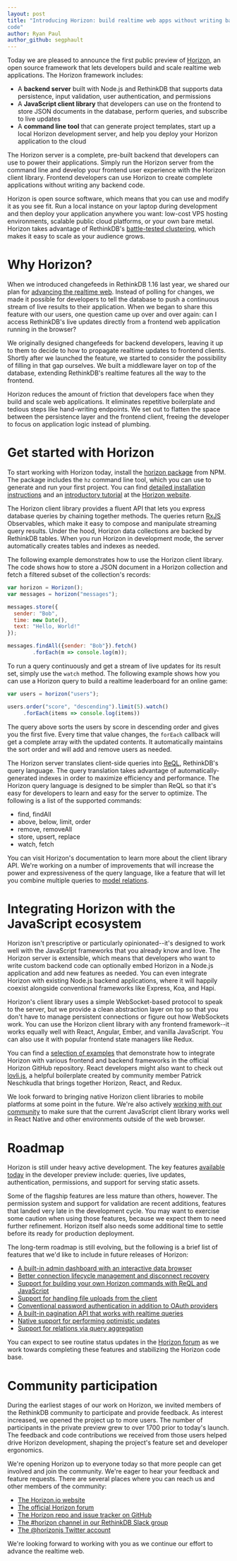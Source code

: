 ```yaml
---
layout: post
title: "Introducing Horizon: build realtime web apps without writing backend 
code"
author: Ryan Paul
author_github: segphault
---
```


Today we are pleased to announce the first public preview of 
[Horizon][horizon.io], an open source framework that lets developers build and 
scale realtime web applications. The Horizon framework includes:

* A **backend server** built with Node.js and RethinkDB that supports data persistence, input validation, user authentication, and permissions
* A **JavaScript client library** that developers can use on the frontend to store JSON documents in the database, perform queries, and subscribe to live updates
* A **command line tool** that can generate project templates, start up a local Horizon development server, and help you deploy your Horizon application to the cloud

The Horizon server is a complete, pre-built backend that developers can use to 
power their applications. Simply run the Horizon server from the command line 
and develop your frontend user experience with the Horizon client library. 
Frontend developers can use Horizon to create complete applications without 
writing any backend code.

Horizon is open source software, which means that you can use and modify it as 
you see fit. Run a local instance on your laptop during development and then 
deploy your application anywhere you want: low-cost VPS hosting environments, 
scalable public cloud platforms, or your own bare metal. Horizon takes advantage
 of RethinkDB's [battle-tested clustering][], which makes it easy to scale as 
your audience grows.

# Why Horizon?

When we introduced changefeeds in RethinkDB 1.16 last year, we shared our plan 
for [advancing the realtime web][realtime-web]. Instead of polling for changes, 
we made it possible for developers to tell the database to push a continuous 
stream of live results to their application. When we began to share this feature
 with our users, one question came up over and over again: can I access 
RethinkDB's live updates directly from a frontend web application running in the
 browser?

We originally designed changefeeds for backend developers, leaving it up to them
 to decide to how to propagate realtime updates to frontend clients. Shortly 
after we launched the feature, we started to consider the possibility of filling
 in that gap ourselves. We built a middleware layer on top of the database, 
extending RethinkDB's realtime features all the way to the frontend.

Horizon reduces the amount of friction that developers face when they build and 
scale web applications. It eliminates repetitive boilerplate and tedious steps 
like hand-writing endpoints. We set out to flatten the space between the 
persistence layer and the frontend client, freeing the developer to focus on 
application logic instead of plumbing.

# Get started with Horizon

To start working with Horizon today, install the 
[horizon package][horizon-package] from NPM. The package includes the `hz` 
command line tool, which you can use to generate and run your first project. You
 can find [detailed installation instructions](#) and an [introductory 
tutorial](#) at the [Horizon website][horizon.io]. 

The Horizon client library provides a fluent API that lets you express database 
queries by chaining together methods. The queries return [RxJS][] Observables, 
which make it easy to compose and manipulate streaming query results. Under the 
hood, Horizon data collections are backed by RethinkDB tables. When you run 
Horizon in development mode, the server automatically creates tables and indexes
 as needed.

The following example demonstrates how to use the Horizon client library. The 
code shows how to store a JSON document in a Horizon collection and fetch a 
filtered subset of the collection's records:

```javascript
var horizon = Horizon();
var messages = horizon("messages");

messages.store({
  sender: "Bob",
  time: new Date(),
  text: "Hello, World!"
});

messages.findAll({sender: "Bob"}).fetch()
        .forEach(m => console.log(m));
```

To run a query continuously and get a stream of live updates for its result set,
 simply use the `watch` method. The following example shows how you can use a 
Horizon query to build a realtime leaderboard for an online game:

```javascript
var users = horizon("users");

users.order("score", "descending").limit(5).watch()
     .forEach(items => console.log(items))
```

The query above sorts the users by score in descending order and gives you the 
first five. Every time that value changes, the `forEach` callback will get a 
complete array with the updated contents. It automatically maintains the sort 
order and will add and remove users as needed.

The Horizon server translates client-side queries into [ReQL][], RethinkDB's 
query language. The query translation takes advantage of automatically-generated
 indexes in order to maximize efficiency and performance. The Horizon query 
language is designed to be simpler than ReQL so that it's easy for developers to
 learn and easy for the server to optimize. The following is a list of the 
supported commands:

* find, findAll
* above, below, limit, order
* remove, removeAll
* store, upsert, replace
* watch, fetch

You can visit Horizon's documentation to learn more about the client library 
API. We're working on a number of improvements that will increase the power and 
expressiveness of the query language, like a feature that will let you combine 
multiple queries to [model relations][].

# Integrating Horizon with the JavaScript ecosystem

Horizon isn't prescriptive or particularly opinionated--it's designed to work 
well with the JavaScript frameworks that you already know and love. The Horizon 
server is extensible, which means that developers who want to write custom 
backend code can optionally embed Horizon in a Node.js application and add new 
features as needed. You can even integrate Horizon with existing Node.js backend
 applications, where it will happily coexist alongside conventional frameworks 
like Express, Koa, and Hapi.

Horizon's client library uses a simple WebSocket-based protocol to speak to the 
server, but we provide a clean abstraction layer on top so that you don't have 
to manage persistent connections or figure out how WebSockets work. You can use 
the Horizon client library with any frontend framework--it works equally well 
with React, Angular, Ember, and vanilla JavaScript. You can also use it with 
popular frontend state managers like Redux.

You can find a [selection of examples][examples] that demonstrate how to 
integrate Horizon with various frontend and backend frameworks in the official 
Horizon GitHub repository. React developers might also want to check out 
[lovli.js][], a helpful boilerplate created by community member Patrick 
Neschkudla that brings together Horizon, React, and Redux.

We look forward to bringing native Horizon client libraries to mobile platforms 
at some point in the future. We're also actively 
[working with our community][rn-discuss] to make sure that the current 
JavaScript client library works well in React Native and other environments 
outside of the web browser.

# Roadmap

Horizon is still under heavy active development. The key features 
[available today][] in the developer preview include: queries, live updates, 
authentication, permissions, and support for serving static assets.

Some of the flagship features are less mature than others, however. The 
permission system and support for validation are recent additions, features that
 landed very late in the development cycle. You may want to exercise some 
caution when using those features, because we expect them to need further 
refinement. Horizon itself also needs some additional time to settle before its 
ready for production deployment.

The long-term roadmap is still evolving, but the following is a brief list of 
features that we'd like to include in future releases of Horizon:

* [A built-in admin dashboard with an interactive data browser][hzadmin]
* [Better connection lifecycle management and disconnect recovery][issue-reconnect]
* [Support for building your own Horizon commands with ReQL and JavaScript][issue-endpoints]
* [Support for handling file uploads from the client][issue-uploads]
* [Conventional password authentication in addition to OAuth providers][issue-password]
* [A built-in pagination API that works with realtime queries][issue-pagination]
* [Native support for performing optimistic updates][issue-optimistic]
* [Support for relations via query aggregation][model relations]

You can expect to see routine status updates in the [Horizon forum][forum] as we
 work towards completing these features and stabilizing the Horizon code base.

# Community participation

During the earliest stages of our work on Horizon, we invited members of the 
RethinkDB community to participate and provide feedback. As interest increased, 
we opened the project up to more users. The number of participants in the 
private preview grew to over 1700 prior to today's launch. The feedback and code
 contributions we received from those users helped drive Horizon development, 
shaping the project's feature set and developer ergonomics.

We're opening Horizon up to everyone today so that more people can get involved 
and join the community. We're eager to hear your feedback and feature requests. 
There are several places where you can reach us and other members of the 
community:

* [The Horizon.io website][horizon.io]
* [The official Horizon forum][forum]
* [The Horizon repo and issue tracker on GitHub][repo]
* [The #horizon channel in our RethinkDB Slack group][slack]
* [The @horizonjs Twitter account][twitter]

We're looking forward to working with you as we continue our effort to advance 
the realtime web.

[horizon-package]: https://www.npmjs.com/package/horizon
[realtime-web]: https://rethinkdb.com/blog/realtime-web/
[battle-tested clustering]: https://aphyr.com/posts/329-jepsen-rethinkdb-2-1-5
[rn-discuss]: https://discuss.horizon.io/t/remaining-work-for-react-native/106
[lovli.js]: https://github.com/flipace/lovli.js
[examples]: https://github.com/rethinkdb/horizon/tree/next/examples
[model relations]: https://github.com/rethinkdb/horizon/issues/105
[RxJS]: https://github.com/Reactive-Extensions/RxJS
[ReQL]: https://rethinkdb.com/docs/introduction-to-reql/
[horizon.io]: http://horizon.io
[forum]: https://discuss.horizon.io/
[repo]: https://github.com/rethinkdb/horizon
[slack]: http://slack.rethinkdb.com/
[twitter]: https://twitter.com/horizonjs
[available today]: https://discuss.horizon.io/t/the-road-to-1-0/28
[hzadmin]: https://github.com/rethinkdb/horizon/issues/154
[issue-reconnect]: https://github.com/rethinkdb/horizon/issues/358
[issue-endpoints]: https://github.com/rethinkdb/horizon/issues/337
[issue-uploads]: https://github.com/rethinkdb/horizon/issues/186
[issue-password]: https://github.com/rethinkdb/horizon/issues/176
[issue-pagination]: https://github.com/rethinkdb/horizon/issues/31
[issue-optimistic]: https://github.com/rethinkdb/horizon/issues/23

